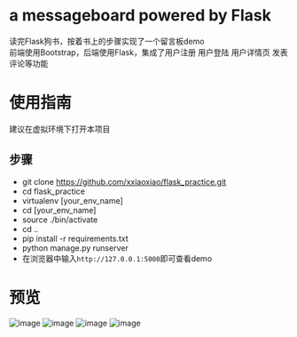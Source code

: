 # a messageboard powered by Flask    
读完Flask狗书，按着书上的步骤实现了一个留言板demo     
前端使用Bootstrap，后端使用Flask，集成了用户注册 用户登陆 用户详情页 发表评论等功能    

# 使用指南    
建议在虚拟环境下打开本项目    
## 步骤
- git clone https://github.com/xxiaoxiao/flask_practice.git
- cd flask_practice
- virtualenv [your_env_name]
- cd [your_env_name]
- source ./bin/activate    
- cd ..
- pip install -r requirements.txt
- python manage.py runserver    
- 在浏览器中输入`http://127.0.0.1:5000`即可查看demo    

# 预览
![image](https://github.com/xxiaoxiao/flask_practice/raw/master/screenshots/demo1.jpg)
![image](https://github.com/xxiaoxiao/flask_practice/raw/master/screenshots/demo2.jpg)
![image](https://github.com/xxiaoxiao/flask_practice/raw/master/screenshots/demo3.jpg)
![image](https://github.com/xxiaoxiao/flask_practice/raw/master/screenshots/demo4.jpg)
